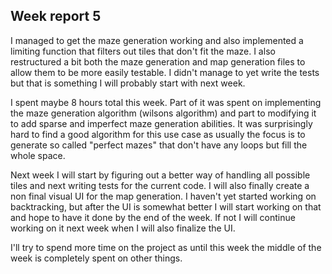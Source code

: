 ## Week report 5

I managed to get the maze generation working and also implemented a limiting
function that filters out tiles that don't fit the maze. I also restructured a
bit both the maze generation and map generation files to allow them to be more
easily testable. I didn't manage to yet write the tests but that is something I
will probably start with next week.

I spent maybe 8 hours total this week. Part of it was spent on implementing the
maze generation algorithm (wilsons algorithm) and part to modifying it to add
sparse and imperfect maze generation abilities. It was surprisingly hard to find
a good algorithm for this use case as usually the focus is to generate so called
"perfect mazes" that don't have any loops but fill the whole space.

Next week I will start by figuring out a better way of handling all possible
tiles and next writing tests for the current code. I will also finally create
a non final visual UI for the map generation. I haven't yet started working on
backtracking, but after the UI is somewhat better I will start working on that
and hope to have it done by the end of the week. If not I will continue working
on it next week when I will also finalize the UI.

I'll try to spend more time on the project as until this week the middle of the week
is completely spent on other things.
